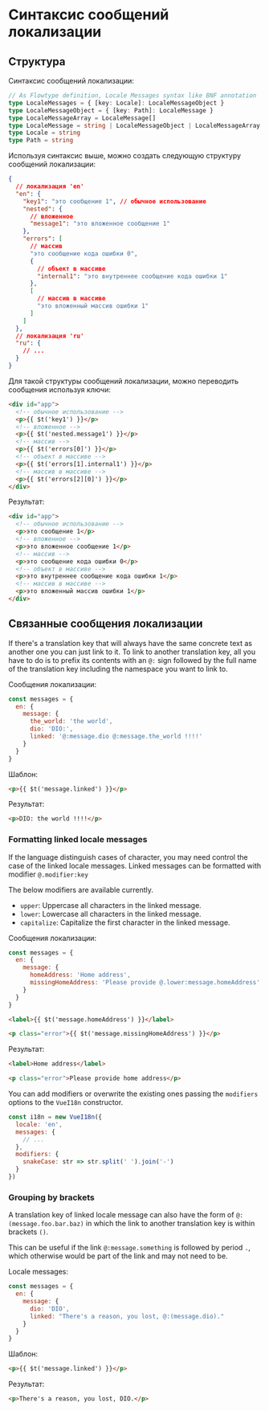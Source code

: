 # Синтаксис сообщений локализации

## Структура

Синтаксис сообщений локализации:

```typescript
// As Flowtype definition, Locale Messages syntax like BNF annotation
type LocaleMessages = { [key: Locale]: LocaleMessageObject }
type LocaleMessageObject = { [key: Path]: LocaleMessage }
type LocaleMessageArray = LocaleMessage[]
type LocaleMessage = string | LocaleMessageObject | LocaleMessageArray
type Locale = string
type Path = string
```

Используя синтаксис выше, можно создать следующую структуру сообщений локализации:

```json
{
  // локализация 'en'
  "en": {
    "key1": "это сообщение 1", // обычное использование
    "nested": {
      // вложенное
      "message1": "это вложенное сообщение 1"
    },
    "errors": [
      // массив
      "это сообщение кода ошибки 0",
      {
        // объект в массиве
        "internal1": "это внутреннее сообщение кода ошибки 1"
      },
      [
        // массив в массиве
        "это вложенный массив ошибки 1"
      ]
    ]
  },
  // локализация 'ru'
  "ru": {
    // ...
  }
}
```

Для такой структуры сообщений локализации, можно переводить сообщения используя ключи:

```html
<div id="app">
  <!-- обычное использование -->
  <p>{{ $t('key1') }}</p>
  <!-- вложенное -->
  <p>{{ $t('nested.message1') }}</p>
  <!-- массив -->
  <p>{{ $t('errors[0]') }}</p>
  <!-- объект в массиве -->
  <p>{{ $t('errors[1].internal1') }}</p>
  <!-- массив в массиве -->
  <p>{{ $t('errors[2][0]') }}</p>
</div>
```

Результат:

```html
<div id="app">
  <!-- обычное использование -->
  <p>это сообщение 1</p>
  <!-- вложенное -->
  <p>это вложенное сообщение 1</p>
  <!-- массив -->
  <p>это сообщение кода ошибки 0</p>
  <!-- объект в массиве -->
  <p>это внутреннее сообщение кода ошибки 1</p>
  <!-- массив в массиве -->
  <p>это вложенный массив ошибки 1</p>
</div>
```

## Связанные сообщения локализации

If there's a translation key that will always have the same concrete text as another one you can just link to it. To link to another translation key, all you have to do is to prefix its contents with an `@:` sign followed by the full name of the translation key including the namespace you want to link to.

Сообщения локализации:

```js
const messages = {
  en: {
    message: {
      the_world: 'the world',
      dio: 'DIO:',
      linked: '@:message.dio @:message.the_world !!!!'
    }
  }
}
```

Шаблон:

```html
<p>{{ $t('message.linked') }}</p>
```

Результат:

```html
<p>DIO: the world !!!!</p>
```

### Formatting linked locale messages

If the language distinguish cases of character, you may need control the case of the linked locale messages.
Linked messages can be formatted with modifier `@.modifier:key`

The below modifiers are available currently.

- `upper`: Uppercase all characters in the linked message.
- `lower`: Lowercase all characters in the linked message.
- `capitalize`: Capitalize the first character in the linked message.

Сообщения локализации:

```javascript
const messages = {
  en: {
    message: {
      homeAddress: 'Home address',
      missingHomeAddress: 'Please provide @.lower:message.homeAddress'
    }
  }
}
```

```html
<label>{{ $t('message.homeAddress') }}</label>

<p class="error">{{ $t('message.missingHomeAddress') }}</p>
```

Результат:

```html
<label>Home address</label>

<p class="error">Please provide home address</p>
```

You can add modifiers or overwrite the existing ones passing the `modifiers` options to the `VueI18n` constructor.

```javascript
const i18n = new VueI18n({
  locale: 'en',
  messages: {
    // ...
  },
  modifiers: {
    snakeCase: str => str.split(' ').join('-')
  }
})
```

### Grouping by brackets

A translation key of linked locale message can also have the form of `@:(message.foo.bar.baz)` in which the link to another translation key is within brackets `()`.

This can be useful if the link `@:message.something` is followed by period `.`, which otherwise would be part of the link and may not need to be.

Locale messages:

```js
const messages = {
  en: {
    message: {
      dio: 'DIO',
      linked: "There's a reason, you lost, @:(message.dio)."
    }
  }
}
```

Шаблон:

```html
<p>{{ $t('message.linked') }}</p>
```

Результат:

```html
<p>There's a reason, you lost, DIO.</p>
```
